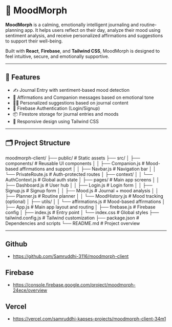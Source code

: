 # 🌿 MoodMorph

**MoodMorph** is a calming, emotionally intelligent journaling and routine-planning app. It helps users reflect on their day, analyze their mood using sentiment analysis, and receive personalized affirmations and suggestions to support their well-being.

Built with **React**, **Firebase**, and **Tailwind CSS**, MoodMorph is designed to feel intuitive, secure, and emotionally supportive.

---

## 🧠 Features

- ✍️ Journal Entry with sentiment-based mood detection  
- 💬 Affirmations and Companion messages based on emotional tone  
- 🧘‍♀️ Personalized suggestions based on journal content  
- 🔐 Firebase Authentication (Login/Signup)  
- 📦 Firestore storage for journal entries and moods  
- 📱 Responsive design using Tailwind CSS  

---

## 🗂️ Project Structure

moodmorph-client/
├── public/                  # Static assets
├── src/
│   ├── components/          # Reusable UI components
│   │   ├── Companion.js     # Mood-based affirmations and support
│   │   ├── Navbar.js        # Navigation bar
│   │   └── PrivateRoute.js  # Auth-protected routes
│   ├── context/
│   │   └── AuthContext.js   # Global auth state
│   ├── pages/               # Main app screens
│   │   ├── Dashboard.js     # User hub
│   │   ├── Login.js         # Login form
│   │   ├── Signup.js        # Signup form
│   │   ├── Mood.js          # Journal + mood analysis
│   │   ├── Planner.js       # Routine planner
│   │   └── MoodHistory.js   # Mood tracking (optional)
│   ├── utils/
│   │   └── affirmations.js  # Mood-based affirmations
│   ├── App.js               # Main app layout and routing
│   ├── firebase.js          # Firebase config
│   ├── index.js             # Entry point
│   └── index.css            # Global styles
├── tailwind.config.js       # Tailwind customization
├── package.json             # Dependencies and scripts
└── README.md                # Project overview

---

## Github

- https://github.com/Samruddhi-3116/moodmorph-client

## Firebase

- https://console.firebase.google.com/project/moodmorph-24ece/overview

## Vercel

- https://vercel.com/samruddhi-kapses-projects/moodmorph-client-34m1